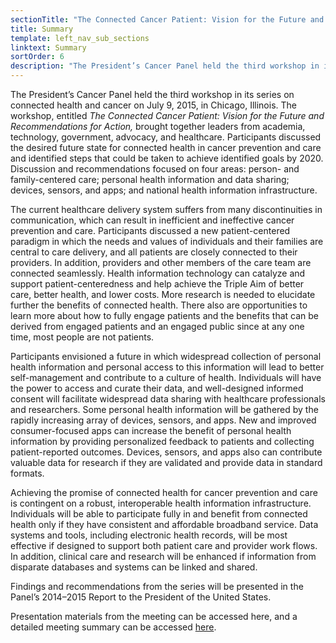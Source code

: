 ```yaml
---
sectionTitle: "The Connected Cancer Patient: Vision for the Future and Recommendations for Action"
title: Summary
template: left_nav_sub_sections
linktext: Summary
sortOrder: 6
description: "The President’s Cancer Panel held the third workshop in its series on connected health and cancer on July 9, 2015, in Chicago, Illinois."
---
```


The President’s Cancer Panel held the third workshop in its series on connected health and cancer on July 9, 2015, in Chicago, Illinois. The workshop, entitled <em>The Connected Cancer Patient: Vision for the Future and Recommendations for Action,</em> brought together leaders from academia, technology, government, advocacy, and healthcare. Participants discussed the desired future state for connected health in cancer prevention and care and identified steps that could be taken to achieve identified goals by 2020. Discussion and recommendations focused on four areas: person- and family-centered care; personal health information and data sharing; devices, sensors, and apps; and national health information infrastructure.

The current healthcare delivery system suffers from many discontinuities in communication, which can result in inefficient and ineffective cancer prevention and care. Participants discussed a new patient-centered paradigm in which the needs and values of individuals and their families are central to care delivery, and all patients are closely connected to their providers. In addition, providers and other members of the care team are connected seamlessly. Health information technology can catalyze and support patient-centeredness and help achieve the Triple Aim of better care, better health, and lower costs. More research is needed to elucidate further the benefits of connected health. There also are opportunities to learn more about how to fully engage patients and the benefits that can be derived from engaged patients and an engaged public since at any one time, most people are not patients.

Participants envisioned a future in which widespread collection of personal health information and personal access to this information will lead to better self-management and contribute to a culture of health. Individuals will have the power to access and curate their data, and well-designed informed consent will facilitate widespread data sharing with healthcare professionals and researchers. Some personal health information will be gathered by the rapidly increasing array of devices, sensors, and apps. New and improved consumer-focused apps can increase the benefit of personal health information by providing personalized feedback to patients and collecting patient-reported outcomes. Devices, sensors, and apps also can contribute valuable data for research if they are validated and provide data in standard formats.

Achieving the promise of connected health for cancer prevention and care is contingent on a robust, interoperable health information infrastructure. Individuals will be able to participate fully in and benefit from connected health only if they have consistent and affordable broadband service. Data systems and tools, including electronic health records, will be most effective if designed to support both patient care and provider work flows. In addition, clinical care and research will be enhanced if information from disparate databases and systems can be linked and shared.

Findings and recommendations from the series will be presented in the Panel’s 2014–2015 Report to the President of the United States.

Presentation materials from the meeting can be accessed here, and a detailed meeting summary can be accessed <a class="pdf-icon" href="https://deainfo.nci.nih.gov/advisory/pcp/pcp0715/summary.pdf">here</a>.
